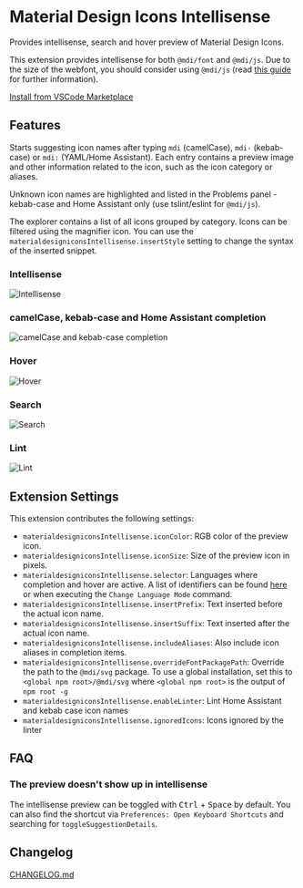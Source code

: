 # Material Design Icons Intellisense

Provides intellisense, search and hover preview of Material Design Icons.

This extension provides intellisense for both `@mdi/font` and `@mdi/js`. Due to the size of the webfont, you should consider using `@mdi/js` (read [this guide](https://dev.materialdesignicons.com/guide/webfont-alternatives) for further information).

[Install from VSCode Marketplace](https://marketplace.visualstudio.com/items?itemName=lukas-tr.materialdesignicons-intellisense)

## Features

Starts suggesting icon names after typing `mdi` (camelCase), `mdi-` (kebab-case) or `mdi:` (YAML/Home Assistant). Each entry contains a preview image and other information related to the icon, such as the icon category or aliases.

Unknown icon names are highlighted and listed in the Problems panel - kebab-case and Home Assistant only (use tslint/eslint for `@mdi/js`).

The explorer contains a list of all icons grouped by category. Icons can be filtered using the magnifier icon. You can use the `materialdesigniconsIntellisense.insertStyle` setting to change the syntax of the inserted snippet.

### Intellisense

![Intellisense](https://raw.githubusercontent.com/lukas-tr/vscode-materialdesignicons-intellisense/master/doc/usage-1.gif)

### camelCase, kebab-case and Home Assistant completion

![camelCase and kebab-case completion](https://raw.githubusercontent.com/lukas-tr/vscode-materialdesignicons-intellisense/master/doc/usage-6.gif)

### Hover

![Hover](https://raw.githubusercontent.com/lukas-tr/vscode-materialdesignicons-intellisense/master/doc/usage-2.gif)

### Search

![Search](https://raw.githubusercontent.com/lukas-tr/vscode-materialdesignicons-intellisense/master/doc/usage-3.gif)

### Lint

![Lint](https://raw.githubusercontent.com/lukas-tr/vscode-materialdesignicons-intellisense/master/doc/usage-4.gif)

<!-- ## Requirements

If you have any requirements or dependencies, add a section describing those and how to install and configure them. -->

## Extension Settings

This extension contributes the following settings:

- `materialdesigniconsIntellisense.iconColor`: RGB color of the preview icon.
- `materialdesigniconsIntellisense.iconSize`: Size of the preview icon in pixels.
- `materialdesigniconsIntellisense.selector`: Languages where completion and hover are active. A list of identifiers can be found [here](https://code.visualstudio.com/docs/languages/identifiers) or when executing the `Change Language Mode` command.
- `materialdesigniconsIntellisense.insertPrefix`: Text inserted before the actual icon name.
- `materialdesigniconsIntellisense.insertSuffix`: Text inserted after the actual icon name.
- `materialdesigniconsIntellisense.includeAliases`: Also include icon aliases in completion items.
- `materialdesigniconsIntellisense.overrideFontPackagePath`: Override the path to the `@mdi/svg` package. To use a global installation, set this to `<global npm root>/@mdi/svg` where `<global npm root>` is the output of `npm root -g`
- `materialdesigniconsIntellisense.enableLinter`: Lint Home Assistant and kebab case icon names
- `materialdesigniconsIntellisense.ignoredIcons`: Icons ignored by the linter

## FAQ

### The preview doesn't show up in intellisense

The intellisense preview can be toggled with <kbd>Ctrl</kbd> + <kbd>Space</kbd> by default.
You can also find the shortcut via `Preferences: Open Keyboard Shortcuts` and searching for `toggleSuggestionDetails`.

<!-- ## Known Issues

Calling out known issues can help limit users opening duplicate issues against your extension. -->

## Changelog

[CHANGELOG.md](https://github.com/lukas-tr/vscode-materialdesignicons-intellisense/blob/master/CHANGELOG.md)
